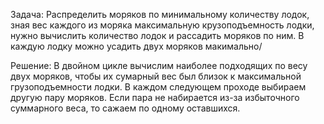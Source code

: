 Задача:
Распределить моряков по минимальному количеству лодок, зная вес каждого из моряка максимальную крузоподъемность лодки, 
нужно вычислить количество лодок и рассадить моряков по ним. В каждую лодку можно усадить двух моряков макимально/

Решение:
В двойном цикле вычислим наиболее подходящих по весу двух моряков, чтобы их сумарный вес был близок к максимальной грузоподъемности лодки.
В каждом следующем проходе выбираем другую пару моряков. Если пара не набирается из-за избыточного суммарного веса, то сажаем по одному оставшихся.
